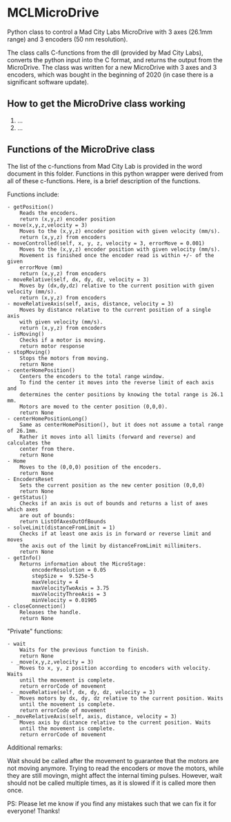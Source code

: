 # MCLMicroDrive
Python class to control a Mad City Labs MicroDrive with 3 axes (26.1mm range) and 3 encoders (50 nm resolution).

The class calls C-functions from the dll (provided by Mad City Labs), converts the python input into the C format, and returns the output from the MicroDrive.
The class was written for a new MicroDrive with 3 axes and 3 encoders, which was bought in the beginning of 2020 (in case there is a significant software update).

## How to get the MicroDrive class working

1. ...
2. ...

## Functions of the MicroDrive class
The list of the c-functions from Mad City Lab is provided in the word document in this folder. Functions in this python wrapper were derived from all of these c-functions. Here, is a brief description of the functions.

Functions include:

    - getPosition()
        Reads the encoders.
        return (x,y,z) encoder position      
    - move(x,y,z,velocity = 3)
        Moves to the (x,y,z) encoder position with given velocity (mm/s).
        return (x,y,z) from encoders
    - moveControlled(self, x, y, z, velocity = 3, errorMove = 0.001)
        Moves to the (x,y,z) encoder position with given velocity (mm/s).
        Movement is finished once the encoder read is within +/- of the given 
        errorMove (mm)
        return (x,y,z) from encoders
    - moveRelative(self, dx, dy, dz, velocity = 3)
        Moves by (dx,dy,dz) relative to the current position with given velocity (mm/s).
        return (x,y,z) from encoders
    - moveRelativeAxis(self, axis, distance, velocity = 3)
        Moves by distance relative to the current position of a single axis 
        with given velocity (mm/s).
        return (x,y,z) from encoders
    - isMoving()
        Checks if a motor is moving.
        return motor response
    - stopMoving()
        Stops the motors from moving.
        return None
    - centerHomePosition()
        Centers the encoders to the total range window.
        To find the center it moves into the reverse limit of each axis and 
        determines the center positions by knowing the total range is 26.1 mm. 
        Motors are moved to the center position (0,0,0).
        return None
    - centerHomePositionLong()
        Same as centerHomePosition(), but it does not assume a total range of 26.1mm.
        Rather it moves into all limits (forward and reverse) and calculates the
        center from there.
        return None
    - Home
        Moves to the (0,0,0) position of the encoders.
        return None
    - EncodersReset
        Sets the current position as the new center position (0,0,0)
        return None
    - getStatus()
        Checks if an axis is out of bounds and returns a list of axes which axes 
        are out of bounds:
        return ListOfAxesOutOfBounds
    - solveLimit(distanceFromLimit = 1)
        Checks if at least one axis is in forward or reverse limit and moves 
        the axis out of the limit by distanceFromLimit millimiters.
        return None
    - getInfo()
        Returns information about the MicroStage:
            encoderResolution = 0.05
            stepSize =  9.525e-5
            maxVelocity = 4
            maxVelocityTwoAxis = 3.75
            maxVelocityThreeAxis = 3
            minVelocity = 0.01905
    - closeConnection()
        Releases the handle.
        return None
    
 "Private" functions:
 
    - wait
        Waits for the previous function to finish.
        return None
     - _move(x,y,z,velocity = 3)
        Moves to x, y, z position according to encoders with velocity. Waits
        until the movement is complete.
        return errorCode of movement
     - _moveRelative(self, dx, dy, dz, velocity = 3)
        Moves motors by dx, dy, dz relative to the current position. Waits
        until the movement is complete.
        return errorCode of movement
    - _moveRelativeAxis(self, axis, distance, velocity = 3)
        Moves axis by distance relative to the current position. Waits
        until the movement is complete.
        return errorCode of movement

Additional remarks:

Wait should be called after the movement to guarantee that the motors are not moving anymore. Trying to read the encoders or move the motors, while they are still movingn, might affect the internal timing pulses. However, wait should not  be called multiple times, as it is slowed if it is called more then once.


PS: Please let me know if you find any mistakes such that we can fix it for everyone! Thanks!
